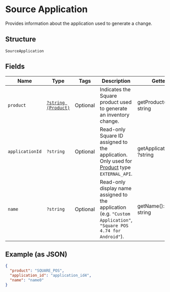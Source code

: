 
# Source Application

Provides information about the application used to generate a change.

## Structure

`SourceApplication`

## Fields

| Name | Type | Tags | Description | Getter | Setter |
|  --- | --- | --- | --- | --- | --- |
| `product` | [`?string (Product)`](../../doc/models/product.md) | Optional | Indicates the Square product used to generate an inventory change. | getProduct(): ?string | setProduct(?string product): void |
| `applicationId` | `?string` | Optional | Read-only Square ID assigned to the application. Only used for<br>[Product](../../doc/models/product.md) type `EXTERNAL_API`. | getApplicationId(): ?string | setApplicationId(?string applicationId): void |
| `name` | `?string` | Optional | Read-only display name assigned to the application<br>(e.g. `"Custom Application"`, `"Square POS 4.74 for Android"`). | getName(): ?string | setName(?string name): void |

## Example (as JSON)

```json
{
  "product": "SQUARE_POS",
  "application_id": "application_id4",
  "name": "name0"
}
```

